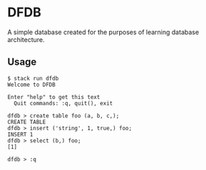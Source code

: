 # DFDB

A simple database created for the purposes of learning database architecture.

## Usage

```
$ stack run dfdb
Welcome to DFDB

Enter "help" to get this text
  Quit commands: :q, quit(), exit

dfdb > create table foo (a, b, c,);
CREATE TABLE
dfdb > insert ('string', 1, true,) foo;
INSERT 1
dfdb > select (b,) foo;
[1]

dfdb > :q
```

